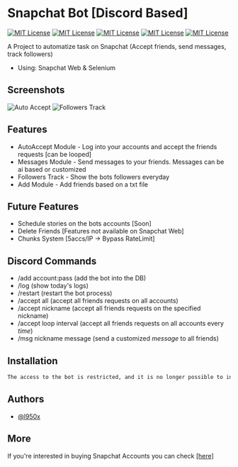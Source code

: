 
# Snapchat Bot [Discord Based]

[![MIT License](https://img.shields.io/badge/node-js-purple)](https://github.com/nodejs/node)
[![MIT License](https://img.shields.io/badge/discord-js-purple)](https://github.com/discordjs/discord.js)
[![MIT License](https://img.shields.io/badge/discord-py-purple)](https://github.com/discordjs/discord.js)
[![MIT License](https://img.shields.io/badge/openai-AI-purple)](https://github.com/openai)
[![MIT License](https://img.shields.io/badge/python-purple)](https://github.com/python)

A Project to automatize task on Snapchat (Accept friends, send messages, track followers)
- Using: Snapchat Web & Selenium


## Screenshots

![Auto Accept](https://i.imgur.com/E567Koj.png)
![Followers Track](https://i.imgur.com/cjzXOAk.png)




## Features

- AutoAccept Module - Log into your accounts and accept the friends requests [can be looped]
- Messages Module - Send messages to your friends. Messages can be ai based or customized
- Followers Track - Show the bots followers everyday
- Add Module - Add friends based on a txt file

## Future Features
- Schedule stories on the bots accounts [Soon] 
- Delete Friends [Features not available on Snapchat Web]
- Chunks System [5accs/IP -> Bypass RateLimit]

## Discord Commands

- /add account:pass (add the bot into the DB)
- /log (show today's logs)
- /restart (restart the bot process)
- /accept all (accept all friends requests on all accounts)
- /accept nickname (accept all friends requests on the specified nickname)
- /accept loop interval (accept all friends requests on all accounts every *time*)
- /msg nickname message (send a customized *message* to all friends)

## Installation

```bash
The access to the bot is restricted, and it is no longer possible to install it.
```
    
## Authors

- [@l950x](https://www.github.com/l950x)


## More

If you're interested in buying Snapchat Accounts you can check [[here]](https://hackforums.net/showthread.php?tid=6274832) 


